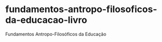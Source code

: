 fundamentos-antropo-filosoficos-da-educacao-livro
=================================================

Fundamentos Antropo-Filosóficos da Educação